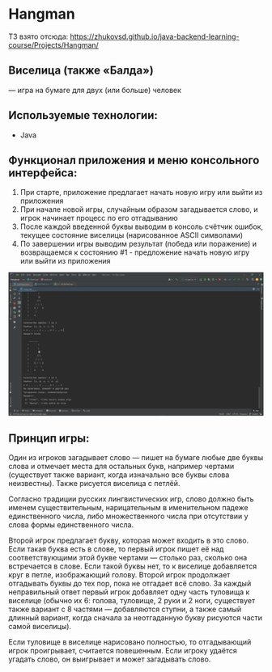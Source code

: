 # Hangman

ТЗ взято отсюда: https://zhukovsd.github.io/java-backend-learning-course/Projects/Hangman/

<h2> Виселица (также «Балда») </h2> — игра на бумаге для двух (или больше) человек
<h2>Используемые технологии:</h2>
<ul>
<li>Java</li>
</ul>
<h2>Функционал приложения и меню консольного интерфейса:</h2>
<ol>
<li>При старте, приложение предлагает начать новую игру или выйти из приложения
<li>При начале новой игры, случайным образом загадывается слово, и игрок начинает процесс по его отгадыванию
<li>После каждой введенной буквы выводим в консоль счётчик ошибок, текущее состояние виселицы (нарисованное ASCII символами)
<li>По завершении игры выводим результат (победа или поражение) и возвращаемся к состоянию #1 - предложение начать новую игру или выйти из приложения
</ol>
<img src="prev_img/preview.png">
<h2>Принцип игры:</h2>
Один из игроков загадывает слово — пишет на бумаге любые две буквы слова и отмечает места для остальных букв, например чертами (существует также вариант, когда изначально все буквы слова неизвестны). Также рисуется виселица с петлёй.

Согласно традиции русских лингвистических игр, слово должно быть именем существительным, нарицательным в именительном падеже единственного числа, либо множественного числа при отсутствии у слова формы единственного числа.

Второй игрок предлагает букву, которая может входить в это слово. Если такая буква есть в слове, то первый игрок пишет её над соответствующими этой букве чертами — столько раз, сколько она встречается в слове. Если такой буквы нет, то к виселице добавляется круг в петле, изображающий голову. Второй игрок продолжает отгадывать буквы до тех пор, пока не отгадает всё слово. За каждый неправильный ответ первый игрок добавляет одну часть туловища к виселице (обычно их 6: голова, туловище, 2 руки и 2 ноги, существует также вариант с 8 частями — добавляются ступни, а также самый длинный вариант, когда сначала за неотгаданную букву рисуются части самой виселицы).

Если туловище в виселице нарисовано полностью, то отгадывающий игрок проигрывает, считается повешенным. Если игроку удаётся угадать слово, он выигрывает и может загадывать слово.
